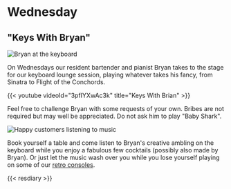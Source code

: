 # Wednesday

## "Keys With Bryan"

![Bryan at the keyboard](images/keyswithbryan.jpeg)

On Wednesdays our resident bartender and pianist Bryan takes to the
stage for our keyboard lounge session, playing whatever takes his
fancy, from Sinatra to Flight of the Conchords.

{{< youtube videoId="3pfIYXwAc3k" title="Keys With Brian" >}}

Feel free to challenge Bryan with some requests of your own.  Bribes
are not required but may well be appreciated.  Do not ask him to play
"Baby Shark".

![Happy customers listening to music](images/snug.jpeg)

Book yourself a table and come listen to Bryan's creative ambling on
the keyboard while you enjoy a fabulous few cocktails (possibly also
made by Bryan).  Or just let the music wash over you while you lose
yourself playing on some of our [retro consoles](../games/index.md).

{{< resdiary >}}
